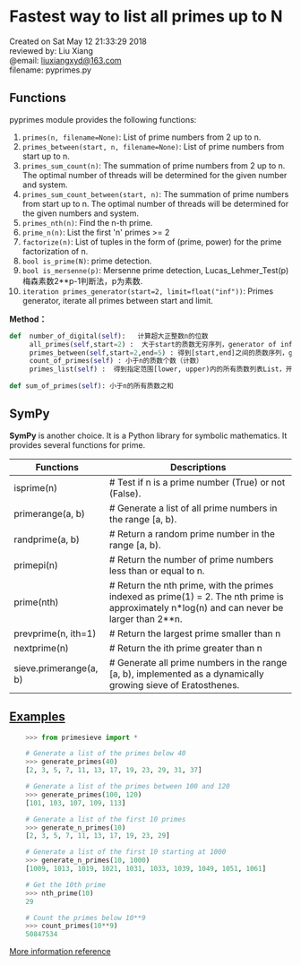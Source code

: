 # Fastest way to list all primes up to N

Created on Sat May 12 21:33:29 2018  
reviewed by: Liu Xiang  
@email: liuxiangxyd@163.com  
filename: pyprimes.py

## **Functions**

pyprimes module provides the following functions:

1. `primes(n, filename=None)`: List of prime numbers from 2 up to n.
2. `primes_between(start, n, filename=None)`: List of prime numbers from start up to n.
3. `primes_sum_count(n)`: The summation of prime numbers from 2 up to n. The optimal number of threads will be determined for the given number and system.
4. `primes_sum_count_between(start, n)`: The summation of prime numbers from start up to n. The optimal number of threads will be determined for the given numbers and system.
5. `primes_nth(n)`: Find the n-th prime.
6. `prime_n(n)`: List the first 'n' primes >= 2   
7. `factorize(n)`: List of tuples in the form of (prime, power) for the prime factorization of n.
8. `bool is_prime(N)`: prime detection.
9. `bool is_mersenne(p)`: Mersenne prime detection,  Lucas_Lehmer_Test(p) 梅森素数2**p-1判断法，p为素数.
10. `iteration primes_generator(start=2, limit=float("inf"))`: Primes generator, iterate all primes between start and limit.


**Method：**
~~~python
def  number_of_digital(self):   计算超大正整数n的位数  
     all_primes(self,start=2) :  大于start的质数无穷序列，generator of infinite primes list  
     primes_between(self,start=2,end=5) : 得到[start,end]之间的质数序列，generator  
     count_of_primes(self) : 小于n的质数个数（计数）  
     primes_list(self) :  得到指定范围[lower, upper)内的所有质数列表List，开闭区间的所有质数列表  
     
def sum_of_primes(self): 小于n的所有质数之和
~~~

## SymPy

**SymPy** is another choice. It is a Python library for symbolic mathematics. It provides several functions for prime.

Functions |Descriptions
----------|------------
isprime(n)  |# Test if n is a prime number (True) or not (False).
primerange(a, b)  |# Generate a list of all prime numbers in the range [a, b).
randprime(a, b)  |# Return a random prime number in the range [a, b).
primepi(n)  |# Return the number of prime numbers less than or equal to n.
prime(nth)  |# Return the nth prime, with the primes indexed as prime(1) = 2. The nth prime is approximately n*log(n) and can never be larger than 2**n.
prevprime(n, ith=1)  |# Return the largest prime smaller than n
nextprime(n)  |# Return the ith prime greater than n
sieve.primerange(a, b)  |# Generate all prime numbers in the range [a, b), implemented as a dynamically growing sieve of Eratosthenes. 

## [Examples][2]

~~~python
    >>> from primesieve import *

    # Generate a list of the primes below 40
    >>> generate_primes(40)
    [2, 3, 5, 7, 11, 13, 17, 19, 23, 29, 31, 37]

    # Generate a list of the primes between 100 and 120
    >>> generate_primes(100, 120)
    [101, 103, 107, 109, 113]

    # Generate a list of the first 10 primes
    >>> generate_n_primes(10)
    [2, 3, 5, 7, 11, 13, 17, 19, 23, 29]

    # Generate a list of the first 10 starting at 1000
    >>> generate_n_primes(10, 1000)
    [1009, 1013, 1019, 1021, 1031, 1033, 1039, 1049, 1051, 1061]

    # Get the 10th prime
    >>> nth_prime(10)
    29

    # Count the primes below 10**9
    >>> count_primes(10**9)
    50847534
~~~

[More information reference][1]

[1]:https://stackoverflow.com/questions/2068372/fastest-way-to-list-all-primes-below-n/33356284#33356284
[2]:https://stackoverflow.com/questions/13326673/is-there-a-python-library-to-list-primes
[3]:https://primes.utm.edu/